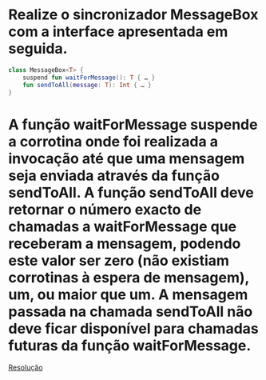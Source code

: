 # Realize o sincronizador MessageBox com a interface apresentada em seguida.

```kotlin
class MessageBox<T> {
    suspend fun waitForMessage(): T { … }
    fun sendToAll(message: T): Int { … }
}
```

# A função waitForMessage suspende a corrotina onde foi realizada a invocação até que uma mensagem seja enviada através da função sendToAll. A função sendToAll deve retornar o número exacto de chamadas a waitForMessage que receberam a mensagem, podendo este valor ser zero (não existiam corrotinas à espera de mensagem), um, ou maior que um. A mensagem passada na chamada sendToAll não deve ficar disponível para chamadas futuras da função waitForMessage.

[Resolução](../src/main/kotlin/MessageBox.kt)